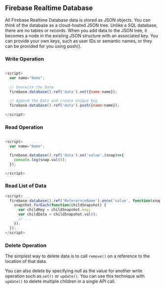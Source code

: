 
## Firebase Realtime Database 
All Firebase Realtime Database data is stored as JSON objects. You can think of the database as a cloud-hosted JSON tree. Unlike a SQL database, there are no tables or records. When you add data to the JSON tree, it becomes a node in the existing JSON structure with an associated key. You can provide your own keys, such as user IDs or semantic names, or they can be provided for you using push().

### Write Operation

```js

<script>
  var name="Name";
  
  // Overwite the Data
  firebase.database().ref('data').set({name:name});
  
  // Append the Data and create unique key
  firebase.database().ref('data').push({name:name});
  
</script>

```

### Read Operation

```js

<script>
  var name="Name";

  firebase.database().ref('data').on('value',(snap)=>{
    console.log(snap.val());
  });

</script>

```
### Read List of Data

```js
<script>
  firebase.database().ref('ReferernceName').once('value', function(snapshot) {
    snapshot.forEach(function(childSnapshot) {
      var childKey = childSnapshot.key;
      var childData = childSnapshot.val();
      // ...
    });
  });
</script>
```

### Delete Operation

The simplest way to delete data is to call `remove()` on a reference to the location of that data.

You can also delete by specifying null as the value for another write operation such as `set()` or `update()`. You can use this technique with `update()` to delete multiple children in a single API call.
